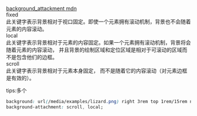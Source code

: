 [background_attackment mdn](https://developer.mozilla.org/zh-CN/docs/Web/CSS/background-attachment)  
fixed  
此关键字表示背景相对于视口固定。即使一个元素拥有滚动机制，背景也不会随着元素的内容滚动。  
local  
此关键字表示背景相对于元素的内容固定。如果一个元素拥有滚动机制，背景将会随着元素的内容滚动， 并且背景的绘制区域和定位区域是相对于可滚动的区域而不是包含他们的边框。  
scroll  
此关键字表示背景相对于元素本身固定， 而不是随着它的内容滚动（对元素边框是有效的）。  

tips:多个
```css
background: url(/media/examples/lizard.png) right 3rem top 1rem/15rem no-repeat,url(/media/examples/moon.jpg) center/10rem;
background-attachment: scroll, local;
```
